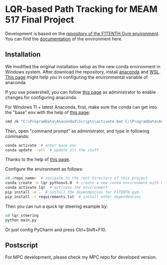 # LQR-based Path Tracking for MEAM 517 Final Project

Development is based on the [repository of the F1TENTH Gym environment](https://github.com/f1tenth/f1tenth_gym). 
You can find the [documentation](https://f1tenth-gym.readthedocs.io/en/latest/) of the environment here.

## Installation

We modified the original installation setup as the new conda environment in Windows system.
After download the repository, install [anaconda](https://www.anaconda.com/products/distribution) and [WSL](https://learn.microsoft.com/en-us/windows/terminal/install).
[This page](https://www.geeksforgeeks.org/how-to-setup-anaconda-path-to-environment-variable/) might help you in configuring the environmental variable of anaconda.

If you use powershell, you can follow [this page](https://www.programmersought.com/article/83207512680/#:~:text=CommandNotFoundError%3A%20Your%20shell%20has%20not%20been%20properly%20configured,Player%20is%20loading.%20This%20is%20a%20modal%20window.) as administrator to enable changes for configuring anaconda.

For Windows 11 + latest Anaconda, first, make sure the conda can get into the "base" env with the help of [this page](https://forum.qt.io/topic/118934/importerror-dll-load-failed-while-importing-qtcore-the-specified-module-could-not-be-found?_=1678923299303): 
```bash
cmd /k "C:\ProgramData\Anaconda3\Scripts\activate.bat C:\ProgramData\Anaconda3
```

Then, open "command prompt" as administrator, and type in following commands:
```bash
conda activate  # enter base env
conda update --all  # update all the stuff
```
Thanks to the help of [this page](https://github.com/conda/conda/issues/11795).

Configure the environment as follows:
```bash
cd <repo_name>  # navigate to the root directory of this project
conda create -n lqr python=3.8  # create a new conda environment with Python 3.8
conda activate lqr  # activate the environment
pip install -e .  # install the dependencies for F1TENTH gym.
pip install -r requirements.txt  # install other dependencies
```

Then you can run a quick lqr steering example by:
```bash
cd lqr_steering
python main.py
```
Or just config PyCharm and press Ctrl+Shift+F10.

## Postscript

For MPC development, please check my MPC repo for developed version.
